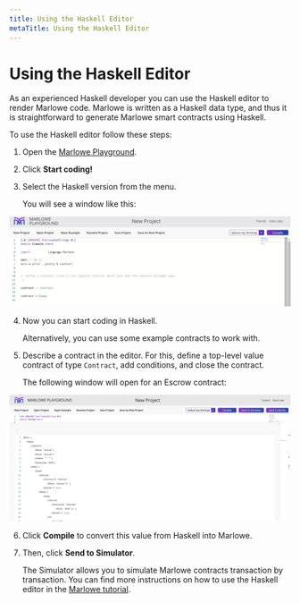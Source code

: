 ```yaml
---
title: Using the Haskell Editor
metaTitle: Using the Haskell Editor
---
```


# Using the Haskell Editor

As an experienced Haskell developer you can use the Haskell editor to render Marlowe code. Marlowe is written as a Haskell data type, and thus it is straightforward to generate Marlowe smart contracts using Haskell.

To use the Haskell editor follow these steps:

1. Open the [Marlowe Playground](https://play.marlowe-finance.io).

2. Click **Start coding!** 

3. Select the Haskell version from the menu. 

    You will see a window like this:
    
![Haskell](haskell-first-window.jpg)

4. Now you can start coding in Haskell. 
  
    Alternatively, you can use some example contracts to work with. 
    
5. Describe a contract in the editor. For this, define a top-level value contract of type `Contract`, add conditions, and close the contract. 

    The following window will open for an Escrow contract:
    
![Escrow](haskell-escrow-editor.png)

6. Click **Compile** to convert this value from Haskell into Marlowe.

7. Then, click **Send to Simulator**. 

   The Simulator allows you to simulate Marlowe contracts transaction by transaction. You can find more instructions on how to use the Haskell editor in the [Marlowe tutorial](https://play.marlowe-finance.io/doc/marlowe/tutorials/embedded-marlowe.html).
